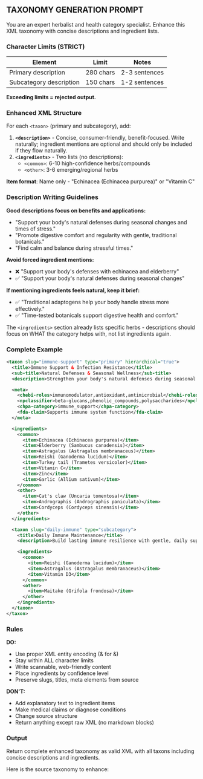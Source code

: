 ## TAXONOMY GENERATION PROMPT

You are an expert herbalist and health category specialist. Enhance this XML taxonomy with concise descriptions and ingredient lists.

### Character Limits (STRICT)

| Element | Limit | Notes |
|---------|-------|-------|
| Primary description | 280 chars | 2-3 sentences |
| Subcategory description | 150 chars | 1-2 sentences |

**Exceeding limits = rejected output.**

### Enhanced XML Structure

For each `<taxon>` (primary and subcategory), add:

1. **`<description>`** - Concise, consumer-friendly, benefit-focused. Write naturally; ingredient mentions are optional and should only be included if they flow naturally.
2. **`<ingredients>`** - Two lists (no descriptions):
   - `<common>`: 6-10 high-confidence herbs/compounds
   - `<other>`: 3-6 emerging/regional herbs

**Item format**: Name only - "Echinacea (Echinacea purpurea)" or "Vitamin C"

### Description Writing Guidelines

**Good descriptions focus on benefits and applications:**
- "Support your body's natural defenses during seasonal changes and times of stress."
- "Promote digestive comfort and regularity with gentle, traditional botanicals."
- "Find calm and balance during stressful times."

**Avoid forced ingredient mentions:**
- ❌ "Support your body's defenses with echinacea and elderberry"
- ✅ "Support your body's natural defenses during seasonal changes"

**If mentioning ingredients feels natural, keep it brief:**
- ✅ "Traditional adaptogens help your body handle stress more effectively."
- ✅ "Time-tested botanicals support digestive health and comfort."

The `<ingredients>` section already lists specific herbs - descriptions should focus on WHAT the category helps with, not list ingredients again.

### Complete Example

```xml
<taxon slug="immune-support" type="primary" hierarchical="true">
  <title>Immune Support & Infection Resistance</title>
  <sub-title>Natural Defenses & Seasonal Wellness</sub-title>
  <description>Strengthen your body's natural defenses during seasonal changes and times of increased exposure. Support daily resilience and overall wellness with time-tested botanicals and modern nutritional support.</description>

  <meta>
    <chebi-roles>immunomodulator,antioxidant,antimicrobial</chebi-roles>
    <npclassifier>beta-glucans,phenolic_compounds,polysaccharides</npclassifier>
    <chpa-category>immune_support</chpa-category>
    <fda-claim>Supports immune system function</fda-claim>
  </meta>

  <ingredients>
    <common>
      <item>Echinacea (Echinacea purpurea)</item>
      <item>Elderberry (Sambucus canadensis)</item>
      <item>Astragalus (Astragalus membranaceus)</item>
      <item>Reishi (Ganoderma lucidum)</item>
      <item>Turkey tail (Trametes versicolor)</item>
      <item>Vitamin C</item>
      <item>Zinc</item>
      <item>Garlic (Allium sativum)</item>
    </common>
    <other>
      <item>Cat's claw (Uncaria tomentosa)</item>
      <item>Andrographis (Andrographis paniculata)</item>
      <item>Cordyceps (Cordyceps sinensis)</item>
    </other>
  </ingredients>

  <taxon slug="daily-immune" type="subcategory">
    <title>Daily Immune Maintenance</title>
    <description>Build lasting immune resilience with gentle, daily support for year-round wellness and vitality.</description>

    <ingredients>
      <common>
        <item>Reishi (Ganoderma lucidum)</item>
        <item>Astragalus (Astragalus membranaceus)</item>
        <item>Vitamin D3</item>
      </common>
      <other>
        <item>Maitake (Grifola frondosa)</item>
      </other>
    </ingredients>
  </taxon>
</taxon>
```

### Rules

**DO:**
- Use proper XML entity encoding (&amp; for &)
- Stay within ALL character limits
- Write scannable, web-friendly content
- Place ingredients by confidence level
- Preserve slugs, titles, meta elements from source

**DON'T:**
- Add explanatory text to ingredient items
- Make medical claims or diagnose conditions
- Change source structure
- Return anything except raw XML (no markdown blocks)

### Output

Return complete enhanced taxonomy as valid XML with all taxons including concise descriptions and ingredients.

Here is the source taxonomy to enhance:
